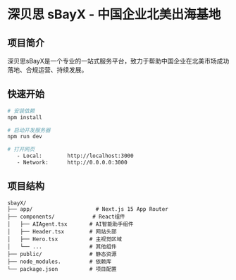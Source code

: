 # 深贝思 sBayX - 中国企业北美出海基地

## 项目简介

深贝思sBayX是一个专业的一站式服务平台，致力于帮助中国企业在北美市场成功落地、合规运营、持续发展。

## 快速开始

```bash
# 安装依赖
npm install

# 启动开发服务器
npm run dev

# 打开网页
   - Local:        http://localhost:3000
   - Network:      http://0.0.0.0:3000
```

## 项目结构

```
sbayX/
├── app/                    # Next.js 15 App Router
├── components/            # React组件
│   ├── AIAgent.tsx       # AI智能助手组件
│   ├── Header.tsx        # 网站头部
│   ├── Hero.tsx          # 主视觉区域
│   └── ...               # 其他组件
├── public/               # 静态资源
├── node_modules.         # 依赖库
└── package.json          # 项目配置
```
